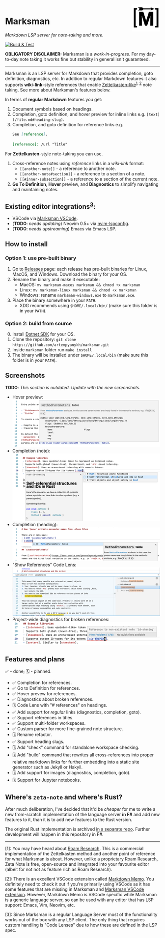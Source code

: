 <img src="assets/readme/logo.png" width="90" align="right">

# Marksman

_Markdown LSP server for note-taking and more._

[![Build & Test](https://github.com/artempyanykh/marksman/actions/workflows/build.yml/badge.svg)](https://github.com/artempyanykh/marksman/actions/workflows/build.yml)

**OBLIGATORY DISCLAIMER:**
Marksman is a _work-in-progress_. For my day-to-day note taking it works fine but stability in general isn't guaranteed.

---

Marksman is an LSP server for Markdown that provides completion, goto definition, diagnostics,
etc. In addition to regular Markdown features it also supports **wiki-link**-style references that
enable [Zettelkasten-like][zettel-wiki]<sup>[1](#fn1), [2](#fn2)</sup> note taking. See more about
Marksman's features below.

In terms of **regular Markdown** features you get:
1. Document symbols based on headings.
2. Completion, goto definition, and hover preview for inline links e.g. `[text](/file.md#heading-slug)`.
3. Completion, and goto definition for reference links e.g.
   ```md
   See [reference].

   [reference]: /url "Title"
   ```

For **Zettelkasten**-style note-taking you can use.

1. Cross-reference notes using _reference_ links in a _wiki-link_ format:
    - `[[another-note]]` - a reference to another note.
    - `[[another-note#section]]` - a reference to a section of a note.
    - `[[#inner-subsection]]` - a reference to a section of the current note.
2. **Go To Definition**, **Hover** preview, and **Diagnostics** to simplify navigating and
   maintaining notes.

## Existing editor integrations<sup>[3](#fn3)</sup>:

- VSCode via [Marksman VSCode][mn-vscode].
- (**TODO**: _needs updating_) Neovim 0.5+
  via [nvim-lspconfig](https://github.com/neovim/nvim-lspconfig/blob/master/CONFIG.md#zeta_note).
- (**TODO**: _needs upstreaming_) Emacs via Emacs LSP.

## How to install

### Option 1: use pre-built binary

1. Go to [Releases](https://github.com/artempyanykh/marksman/releases) page: each release has pre-built binaries for
   Linux, MacOS, and Windows. Download the binary for your OS.
2. Rename the binary and make it executable:
    * MacOS: `mv marksman-macos marksman && chmod +x marksman`
    * Linux: `mv marksman-linux marksman && chmod +x marksman`
    * Windows: rename `marksman-windows.exe` to `marksman.exe`.
3. Place the binary somewhere in your `PATH`.
    * XDG recommends using `$HOME/.local/bin/` (make sure this folder is in your `PATH`).

### Option 2: build from source

0. Install [Dotnet SDK](https://dotnet.microsoft.com/en-us/download) for your OS.
1. Clone the repository: `git clone https://github.com/artempyanykh/marksman.git`
2. Inside `marksman` folder run `make install`
3. The binary will be installed under `$HOME/.local/bin` (make sure this folder is in your `PATH`).

## Screenshots

**TODO**: _This section is outdated. Update with the new screenshots._

- Hover preview:
  ![Hover](assets/readme/hover.png)
- Completion (note):
  ![Completion for note](assets/readme/completion-note.png)
- Completion (heading):
  ![Completion for heading](assets/readme/completion-heading.png)
- "Show References" Code Lens:
  ![Show references code lens](assets/readme/code-lens-show-refs.png)
- Project-wide diagnostics for broken references:
  ![Diagnostics](assets/readme/diagnostics.png)

## Features and plans

✅ - done; 🗓 - planned.

- ✅ Completion for references.
- ✅ Go to Definition for references.
- ✅ Hover prevew for references.
- ✅ Diagnostics about broken references.
- 🗓 Code Lens with "# references" on headings.
- ✅ Add support for _regular_ links (diagnostics, completion, goto).
- ✅ Support references in titles.
- ✅ Support multi-folder workspaces.
- ✅ Custom parser for more fine-grained note structure.
- 🗓 Rename refactor.
- ✅ Support heading slugs.
- 🗓 Add "check" command for standalone workspace checking.
- 🗓 Add "build" command that rewrites all cross-references into proper
  relative markdown links for further embedding into a static site generator
  such as Jekyll or Hakyll.
- 🗓 Add support for images (diagnostics, completion, goto).
- 🗓 Support for Jupyter notebooks.

## Where's `zeta-note` and where's Rust?

After much deliberation, I've decided that it'd be _cheaper_ for me to write a new from-scratch implementation of the
language server **in F#** and add new features to it, than it is to add new features to the Rust version.

The original Rust implementation is archived [in a separate repo][original-zn]. Further development will happen in this
repository in F#.

---

<span id="fn1">\[1\]</span>: You may have heard about [Roam Research][roam]. This is a commercial
implementation of the Zettelkasten method and another point of reference for
what Marksman is about. However, unlike a proprietary Roam Research, Zeta
Note is free, open-source and integrated into your favourite editor (albeit
for not not as feature rich as Roam Research).

<span id="fn2">\[2\]</span>: There is an excellent VSCode extension called [Markdown
Memo][md-memo]. You definitely need to check it out if you're primarily using
VSCode as it has some features that are missing in Marksman and [Marksman
VSCode extension][mn-vscode]. However, Markdown Memo is VSCode specific while
Marksman is a generic language server, so can be used with any editor that
has LSP support: Emacs, Vim, Neovim, etc.

<span id="fn3">\[3\]</span>: Since Marksman is a regular Language Server most of the functionality
works out of the box with any LSP client. The only thing that requires custom
handling is "Code Lenses" due to how these are defined in the LSP spec.

[zettel-wiki]: https://en.wikipedia.org/wiki/Zettelkasten

[roam]: https://roamresearch.com

[md-memo]: https://github.com/svsool/vscode-memo

[mn-vscode]: https://github.com/artempyanykh/marksman-vscode

[original-zn]: https://github.com/artempyanykh/zeta-note

